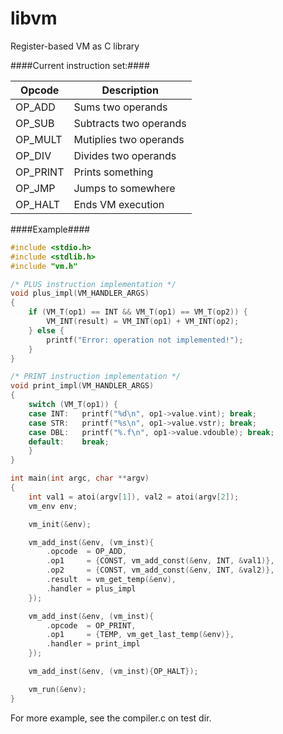 # libvm
Register-based VM as C library


####Current instruction set:####

| Opcode  | Description |
| ------------- | ------------- |
| OP_ADD | Sums two operands |
| OP_SUB | Subtracts two operands |
| OP_MULT | Mutiplies two operands |
| OP_DIV | Divides two operands |
| OP_PRINT | Prints something |
| OP_JMP | Jumps to somewhere |
| OP_HALT | Ends VM execution |

####Example####

```c
#include <stdio.h>
#include <stdlib.h>
#include "vm.h"

/* PLUS instruction implementation */
void plus_impl(VM_HANDLER_ARGS)
{
	if (VM_T(op1) == INT && VM_T(op1) == VM_T(op2)) {
		VM_INT(result) = VM_INT(op1) + VM_INT(op2);
	} else {
		printf("Error: operation not implemented!");
	}
}

/* PRINT instruction implementation */
void print_impl(VM_HANDLER_ARGS)
{
	switch (VM_T(op1)) {
	case INT:	printf("%d\n", op1->value.vint); break;
	case STR: 	printf("%s\n", op1->value.vstr); break;
	case DBL:	printf("%.f\n", op1->value.vdouble); break;
	default:	break;
	}
}

int main(int argc, char **argv)
{
	int val1 = atoi(argv[1]), val2 = atoi(argv[2]);
	vm_env env;

	vm_init(&env);

	vm_add_inst(&env, (vm_inst){
		.opcode  = OP_ADD,
		.op1 	 = {CONST, vm_add_const(&env, INT, &val1)},
		.op2 	 = {CONST, vm_add_const(&env, INT, &val2)},
		.result  = vm_get_temp(&env),
		.handler = plus_impl
	});

	vm_add_inst(&env, (vm_inst){
		.opcode  = OP_PRINT,
		.op1 	 = {TEMP, vm_get_last_temp(&env)},
		.handler = print_impl
	});

	vm_add_inst(&env, (vm_inst){OP_HALT});

	vm_run(&env);
}
```

For more example, see the compiler.c on test dir.
